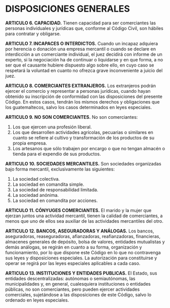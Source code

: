 # DISPOSICIONES GENERALES

__ARTICULO 6. CAPACIDAD.__ Tienen capacidad para ser comerciantes las personas individuales y
jurídicas que, conforme al Código Civil, son hábiles para contratar y obligarse.

__ARTICULO 7. INCAPACES O INTERDICTOS.__ Cuando un incapaz adquiera por herencia o
donación una empresa mercantil o cuando se declare en interdicción a un comerciante
individual, el juez decidirá con informe de un experto, si la negociación ha de continuar o
liquidarse y en que forma, a no ser que el causante hubiere dispuesto algo sobre ello, en cuyo
caso se respetará la voluntad en cuanto no ofrezca grave inconveniente a juicio del juez.

__ARTICULO 8. COMERCIANTES EXTRANJEROS.__ Los extranjeros podrán ejercer el comercio y
representar a personas jurídicas, cuando hayan obtenido su inscripción de conformidad con las
disposiciones del presente Código. En estos casos, tendrán los mismos derechos y obligaciones
que los guatemaltecos, salvo los casos determinados en leyes especiales.

__ARTICULO 9. NO SON COMERCIANTES.__ No son comerciantes:

1. Los que ejercen una profesión liberal.
2. Los que desarrollen actividades agrícolas, pecuarias o similares en cuanto se refiere al
cultivo y transformación de los productos de su propia empresa.
3. Los artesanos que sólo trabajen por encargo o que no tengan almacén o tienda para el
expendio de sus productos.

__ARTICULO 10. SOCIEDADES MERCANTILES.__ Son sociedades organizadas bajo forma
mercantil, exclusivamente las siguientes:

1. La sociedad colectiva.
2. La sociedad en comandita simple.
3. La sociedad de responsabilidad limitada.
4. La sociedad anónima.
5. La sociedad en comandita por acciones.

__ARTICULO 11. CÓNYUGES COMERCIANTES.__ El marido y la mujer que ejerzan juntos una
actividad mercantil, tienen la calidad de comerciantes, a menos que uno de ellos sea auxiliar de
las actividades mercantiles del otro.

__ARTICULO 12. BANCOS, ASEGURADORAS Y ANÁLOGAS.__ Los bancos, aseguradoras,
reaseguradoras, afianzadoras, reafianzadoras, financieras, almacenes generales de depósito,
bolsa de valores, entidades mutualistas y demás análogas, se regirán en cuanto a su forma,
organización y funcionamiento, por lo que dispone este Código en lo que no contravenga sus
leyes y disposiciones especiales.
La autorización para constituirse y operar se regirá por las leyes especiales aplicables a cada
caso.

__ARTICULO 13. INSTITUCIONES Y ENTIDADES PUBLICAS.__ El Estado, sus entidades
descentralizadas: autónomas o semiautónomas, las municipalidades y, en general, cualesquiera
instituciones o entidades públicas, no son comerciantes, pero pueden ejercer actividades
comerciales, sujetándose a las disposiciones de este Código, salvo lo ordenado en leyes
especiales.
